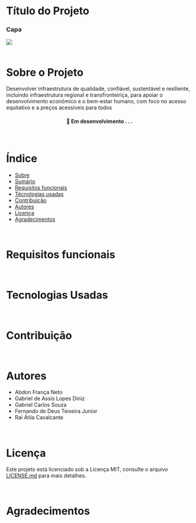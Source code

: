 # Título do Projeto
### Capa

<div>
    <img src="https://blog.portalpos.com.br/app/uploads/2019/07/GettyImages-1047699430.jpg"/>
</div>

<br>

# Sobre o Projeto
Desenvolver infraestrutura de qualidade, confiável, sustentável e resiliente, incluindo infraestrutura regional e transfronteiriça, para apoiar o desenvolvimento econômico e o bem-estar humano, com foco no acesso equitativo e a preços acessíveis para todos

<h4 align="center"> 
	🚧  Em desenvolvimento . . .
</h4>

<br>

# Índice
* [Sobre](#sobre-o-projeto)
* [Sumário](#indice/sumario)
* [Requisitos funcionais](#requisitos-funcionais)
* [Técnologias usadas](#tecnologias-usadas)
* [Contribuição](#contribuição)
* [Autores](#autores)
* [Licença](#licença)
* [Agradecimentos](#agradecimentos)
<br>

# Requisitos funcionais

<br>

# Tecnologias Usadas

<br>

# Contribuição

<br>

# Autores
* Abdon França Neto
* Gabriel de Assis Lopes Diniz
* Gabriel Carlos Souza
* Fernando de Deus Teixeira Junior
* Raí Átila Cavalcante

<br>

# Licença
Este projeto está licenciado sob a Licença MIT,  consulte o arquivo [LICENSE.md](LICENSE.md) para mais detalhes.

<br>

# Agradecimentos
